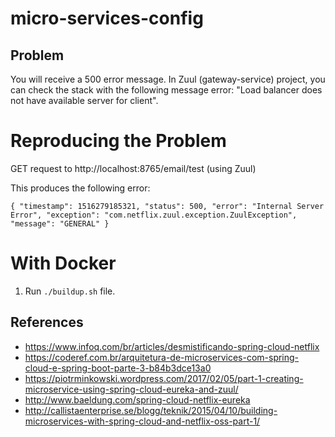 
# micro-services-config


## Problem

You will receive a 500 error message. In Zuul (gateway-service) project, you can check the stack with the following message error: "Load balancer does not have available server for client".

# Reproducing the Problem

GET request to  http://localhost:8765/email/test (using Zuul)

This produces the following error:

`{
    "timestamp": 1516279185321,
    "status": 500,
    "error": "Internal Server Error",
    "exception": "com.netflix.zuul.exception.ZuulException",
    "message": "GENERAL"
}`

# With Docker

1. Run `./buildup.sh` file.

## References

- https://www.infoq.com/br/articles/desmistificando-spring-cloud-netflix
- https://coderef.com.br/arquitetura-de-microservices-com-spring-cloud-e-spring-boot-parte-3-b84b3dce13a0
- https://piotrminkowski.wordpress.com/2017/02/05/part-1-creating-microservice-using-spring-cloud-eureka-and-zuul/
- http://www.baeldung.com/spring-cloud-netflix-eureka
- http://callistaenterprise.se/blogg/teknik/2015/04/10/building-microservices-with-spring-cloud-and-netflix-oss-part-1/

